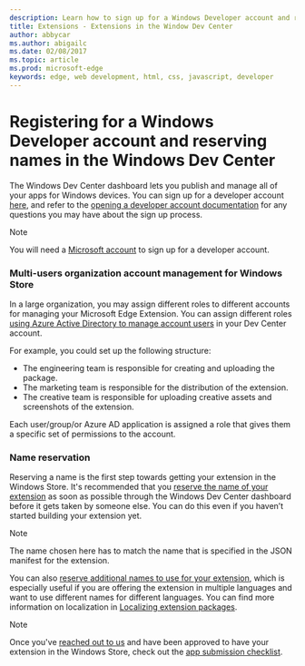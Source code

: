 ```yaml
---
description: Learn how to sign up for a Windows Developer account and reserve a name for your Edge extension.
title: Extensions - Extensions in the Window Dev Center
author: abbycar
ms.author: abigailc
ms.date: 02/08/2017
ms.topic: article
ms.prod: microsoft-edge
keywords: edge, web development, html, css, javascript, developer
---
```


# Registering for a Windows Developer account and reserving names in the Windows Dev Center

The Windows Dev Center dashboard lets you publish and manage all of your apps for Windows devices. You can sign up for a developer account [here](https://developer.microsoft.com/en-us/store/register), and refer to the [opening a developer account documentation](https://docs.microsoft.com/windows/uwp/publish/opening-a-developer-account) for any questions you may have about the sign up process.
> [!NOTE]
> You will need a [Microsoft account](https://login.live.com/) to sign up for a developer account.


###	Multi-users organization account management for Windows Store
In a large organization, you may assign different roles to different accounts for managing your Microsoft Edge Extension. You can assign different roles [using Azure Active Directory to manage account users](https://msdn.microsoft.com/en-us/windows/uwp/publish/manage-account-users) in your Dev Center account.

For example, you could set up the following structure:
- The engineering team is responsible for creating and uploading the package.
- The marketing team is responsible for the distribution of the extension.
- The creative team is responsible for uploading creative assets and screenshots of the extension.

Each user/group/or Azure AD application is assigned a role that gives them a specific set of permissions to the account.

###	Name reservation

Reserving a name is the first step towards getting your extension in the Windows Store.
It's recommended that you [reserve the name of your extension](https://msdn.microsoft.com/en-us/windows/uwp/publish/create-your-app-by-reserving-a-name) as soon as possible through the Windows Dev Center dashboard before it gets taken by someone else. You can do this even if you haven’t started building your extension yet.

> [!NOTE]
> The name chosen here has to match the name that is specified in the JSON manifest for the extension. 


You can also [reserve additional names to use for your extension](https://msdn.microsoft.com/en-us/windows/uwp/publish/manage-app-names), which is especially useful if you are offering the extension in multiple languages and want to use different names for different languages. You can find more information on localization in [Localizing extension packages](./localizing-extension-packages.md).

> [!NOTE]
> Once you've [reached out to us](http://aka.ms/extension-request) and have been approved to have your extension in the Windows Store, check out the [app submission checklist](https://docs.microsoft.com/windows/uwp/publish/app-submissions).
